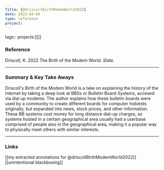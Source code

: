 ```yaml
---
Title: [@driscollBirthModemWorld2022]
date: 2023-04-04
type: reference
project:
---
```


tags::
projects:[[]]

### Reference 

Driscoll, K. 2022 The Birth of the Modem World. _Slate_.


---

### Summary & Key Take Aways

Driscoll's Birth of the Modem World is a take on explaining the history of the internet by taking a deep look at BBSs or Bulletin Board Systems, accesed via dial up modems. The author explains how these bulletin boards were used by a community to create different boards for computer hobiests originally, but expanded into news, stock prices, and other information. These BB systems cost money for long distance dial-up charges, so systems hosted in a certain geographical area usually had a userbase comprised of people also in the geographical area, making it a popular way to physically meet others with similar interests. 

--- 

### Links
[[my extracted annotations for @driscollBirthModemWorld2022]]
[[unintentional blackboxing]]
